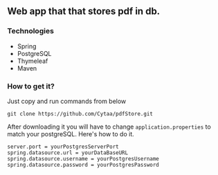 ## Web app that that stores pdf in db.

### Technologies
* Spring
* PostgreSQL
* Thymeleaf
* Maven

### How to get it?
Just copy and run commands from below

```
git clone https://github.com/Cytaa/pdfStore.git
```

After downloading it you will have to change ```application.properties```
to match your postgreSQL. Here's how to do it.
```
server.port = yourPostgresServerPort
spring.datasource.url = yourDataBaseURL
spring.datasource.username = yourPostgresUsername
spring.datasource.password = yourPostgresPassword
```

